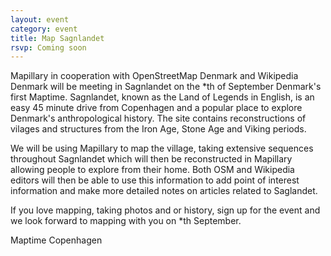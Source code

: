 ```yaml
---
layout: event
category: event
title: Map Sagnlandet
rsvp: Coming soon
---
```


Mapillary in cooperation with OpenStreetMap Denmark and Wikipedia Denmark will be meeting in Sagnlandet on the *th of September Denmark's first Maptime. Sagnlandet, known as the Land of Legends in English, is an easy 45 minute drive from Copenhagen and a popular place to explore Denmark's anthropological history. The site contains reconstructions of vilages and structures from the Iron Age, Stone Age and Viking periods.

We will be using Mapillary to map the village, taking extensive sequences throughout Sagnlandet which will then be reconstructed in Mapillary allowing people to explore from their home. Both OSM and Wikipedia editors will then be able to use this information to add point of interest information and make more detailed notes on articles related to Saglandet.

If you love mapping, taking photos and or history, sign up for the event and we look forward to mapping with you on *th September.

Maptime Copenhagen
